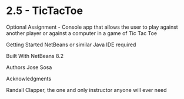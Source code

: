 # 2.5 - TicTacToe

Optional Assignment - Console app that allows the user to play against another player or against a computer in a game of Tic Tac Toe

Getting Started
NetBeans or similar Java IDE required

Built With
NetBeans 8.2

Authors
Jose Sosa

Acknowledgments

Randall Clapper, the one and only instructor anyone will ever need
